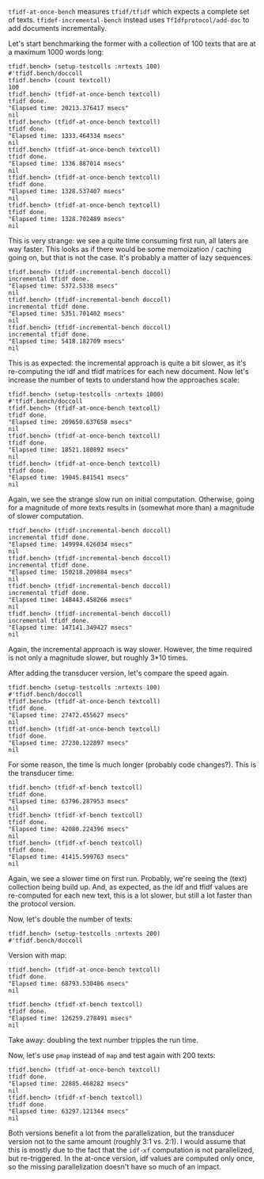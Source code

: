 `tfidf-at-once-bench` measures `tfidf/tfidf` which expects a complete set of texts. `tfidef-incremental-bench` instead uses `TfIdfprotocol/add-doc` to add documents incrementally.

Let's start benchmarking the former with a collection of 100 texts that are at a maximum 1000 words long:

    tfidf.bench> (setup-testcolls :nrtexts 100)
    #'tfidf.bench/doccoll
    tfidf.bench> (count textcoll)
    100
    tfidf.bench> (tfidf-at-once-bench textcoll)
    tfidf done.
    "Elapsed time: 20213.376417 msecs"
    nil
    tfidf.bench> (tfidf-at-once-bench textcoll)
    tfidf done.
    "Elapsed time: 1333.464334 msecs"
    nil
    tfidf.bench> (tfidf-at-once-bench textcoll)
    tfidf done.
    "Elapsed time: 1336.887014 msecs"
    nil
    tfidf.bench> (tfidf-at-once-bench textcoll)
    tfidf done.
    "Elapsed time: 1328.537407 msecs"
    nil
    tfidf.bench> (tfidf-at-once-bench textcoll)
    tfidf done.
    "Elapsed time: 1328.702489 msecs"
    nil

This is very strange: we see a quite time consuming first run, all laters are way faster. This looks as if there would be some memoization / caching going on, but that is not the case. It's probably a matter of lazy sequences.

    tfidf.bench> (tfidf-incremental-bench doccoll)
    incremental tfidf done.
    "Elapsed time: 5372.5338 msecs"
    nil
    tfidf.bench> (tfidf-incremental-bench doccoll)
    incremental tfidf done.
    "Elapsed time: 5351.701402 msecs"
    nil
    tfidf.bench> (tfidf-incremental-bench doccoll)
    incremental tfidf done.
    "Elapsed time: 5418.182709 msecs"
    nil

This is as expected: the incremental approach is quite a bit slower, as it's re-computing the idf and tfidf matrices for each new document. Now let's increase the number of texts to understand how the approaches scale:

    tfidf.bench> (setup-testcolls :nrtexts 1000)
    #'tfidf.bench/doccoll
    tfidf.bench> (tfidf-at-once-bench textcoll)
    tfidf done.
    "Elapsed time: 209650.637658 msecs"
    nil
    tfidf.bench> (tfidf-at-once-bench textcoll)
    tfidf done.
    "Elapsed time: 18521.180892 msecs"
    nil
    tfidf.bench> (tfidf-at-once-bench textcoll)
    tfidf done.
    "Elapsed time: 19045.841541 msecs"
    nil

Again, we see the strange slow run on initial computation. Otherwise, going for a magnitude of more texts results in (somewhat more than) a magnitude of slower computation.

    tfidf.bench> (tfidf-incremental-bench doccoll)
    incremental tfidf done.
    "Elapsed time: 149994.626034 msecs"
    nil
    tfidf.bench> (tfidf-incremental-bench doccoll)
    incremental tfidf done.
    "Elapsed time: 150218.209884 msecs"
    nil
    tfidf.bench> (tfidf-incremental-bench doccoll)
    incremental tfidf done.
    "Elapsed time: 148443.458266 msecs"
    nil
    tfidf.bench> (tfidf-incremental-bench doccoll)
    incremental tfidf done.
    "Elapsed time: 147141.349427 msecs"
    nil

Again, the incremental approach is way slower. However, the time required is not only a magnitude slower, but roughly 3*10 times.

After adding the transducer version, let's compare the speed again.

    tfidf.bench> (setup-testcolls :nrtexts 100)
    #'tfidf.bench/doccoll
    tfidf.bench> (tfidf-at-once-bench textcoll)
    tfidf done.
    "Elapsed time: 27472.455627 msecs"
    nil
    tfidf.bench> (tfidf-at-once-bench textcoll)
    tfidf done.
    "Elapsed time: 27230.122897 msecs"
    nil

For some reason, the time is much longer (probably code changes?).
This is the transducer time: 

    tfidf.bench> (tfidf-xf-bench textcoll)
    tfidf done.
    "Elapsed time: 63796.287953 msecs"
    nil
    tfidf.bench> (tfidf-xf-bench textcoll)
    tfidf done.
    "Elapsed time: 42080.224396 msecs"
    nil
    tfidf.bench> (tfidf-xf-bench textcoll)
    tfidf done.
    "Elapsed time: 41415.599763 msecs"
    nil

Again, we see a slower time on first run. Probably, we're seeing the (text) collection being build up. And, as expected, as the idf and tfidf values are re-computed for each new text, this is a lot slower, but still a lot faster than the protocol version.

Now, let's double the number of texts:

    tfidf.bench> (setup-testcolls :nrtexts 200)
    #'tfidf.bench/doccoll

Version with map:

	tfidf.bench> (tfidf-at-once-bench textcoll)
	tfidf done.
	"Elapsed time: 68793.530486 msecs"
	nil

	tfidf.bench> (tfidf-xf-bench textcoll)
	tfidf done.
	"Elapsed time: 126259.278491 msecs"
	nil

Take away: doubling the text number tripples the run time.

Now, let's use `pmap` instead of `map` and test again with 200 texts:

    tfidf.bench> (tfidf-at-once-bench textcoll)
    tfidf done.
    "Elapsed time: 22885.468282 msecs"
    nil
    tfidf.bench> (tfidf-xf-bench textcoll)
    tfidf done.
    "Elapsed time: 63297.121344 msecs"
    nil

Both versions benefit a lot from the parallelization, but the transducer version not to the same amount (roughly 3:1 vs. 2:1). I would assume that this is mostly due to the fact that the `idf-xf` computation is not parallelized, but re-triggered. In the at-once version, idf values are computed only once, so the missing parallelization doesn't have so much of an impact.
